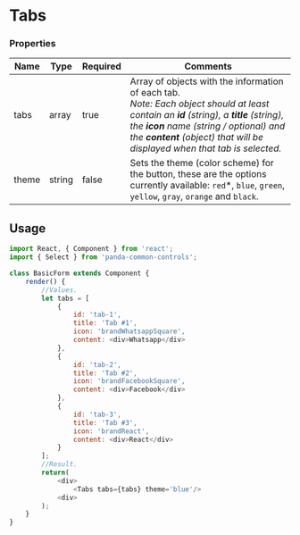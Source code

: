 # Tabs

### Properties

| Name  | Type   | Required | Comments |
| ------|--------|----------|----------|
| tabs  | array  | true     | Array of objects with the information of each tab. <br/>_Note: Each object should at least contain an **id** (string), a **title** (string), the **icon** name (string / optional) and the **content** (object) that will be displayed when that tab is selected._ |
| theme | string | false    | Sets the theme (color scheme) for the button, these are the options currently available: ``red``*, ``blue``, ``green``, ``yellow``, ``gray``, ``orange`` and ``black``. |

## Usage

```javascript
import React, { Component } from 'react';
import { Select } from 'panda-common-controls';

class BasicForm extends Component {
    render() {
        //Values.
        let tabs = [
            {
                id: 'tab-1',
                title: 'Tab #1',
                icon: 'brandWhatsappSquare',
                content: <div>Whatsapp</div>
            },
            {
                id: 'tab-2',
                title: 'Tab #2',
                icon: 'brandFacebookSquare',
                content: <div>Facebook</div>
            },
            {
                id: 'tab-3',
                title: 'Tab #3',
                icon: 'brandReact',
                content: <div>React</div>
            }
        ];
        //Result.
        return(
            <div>
                <Tabs tabs={tabs} theme='blue'/>
            <div>
        );
    }
}
```
